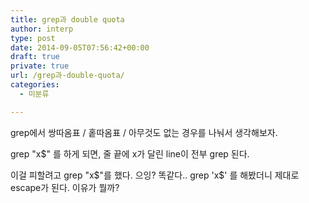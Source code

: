 ```yaml
---
title: grep과 double quota
author: interp
type: post
date: 2014-09-05T07:56:42+00:00
draft: true
private: true
url: /grep과-double-quota/
categories:
  - 미분류

---
```

grep에서 쌍따옴표 / 홑따옴표 / 아무것도 없는 경우를 나눠서 생각해보자.

grep "x$" 를 하게 되면, 줄 끝에 x가 달린 line이 전부 grep 된다.

이걸 피할려고&nbsp;grep "x\$"를 했다. 으잉? 똑같다.. grep 'x\$' 를 해봤더니 제대로 escape가 된다. 이유가 뭘까?